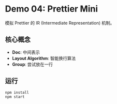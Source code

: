 # Demo 04: Prettier Mini

模拟 Prettier 的 IR (Intermediate Representation) 机制。

## 核心概念

- **Doc**: 中间表示
- **Layout Algorithm**: 智能换行算法
- **Group**: 尝试放在一行

## 运行

```bash
npm install
npm start
```

